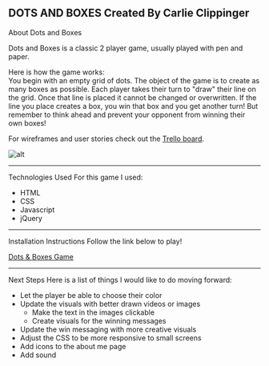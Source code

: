 DOTS AND BOXES
Created By Carlie Clippinger
--------
About Dots and Boxes

Dots and Boxes is a classic 2 player game, usually played with pen and paper.  

Here is how the game works:  
You begin with an empty grid of dots. The object of the game is to create as many boxes as possible. Each player takes their turn to "draw" their line on the grid. Once that line is placed it cannot be changed or overwritten. If the line you place creates a box, you win that box and you get another turn! But remember to think ahead and prevent your opponent from winning their own boxes! 

For wireframes and user stories check out the [Trello board](https://trello.com/b/3XixmTaU/wdi-dots-boxes).

![alt](http://i.imgur.com/YLsAMdS.png)

--------
Technologies Used
For this game I used:
* HTML
* CSS
* Javascript
* jQuery

--------
Installation Instructions
Follow the link below to play!

[Dots & Boxes Game](https://carliesachiko.github.io/dots-and-boxes/index.html)

--------
Next Steps
Here is a list of things I would like to do moving forward:
* Let the player be able to choose their color
* Update the visuals with better drawn videos or images
    * Make the text in the images clickable
    * Create visuals for the winning messages
* Update the win messaging with more creative visuals
* Adjust the CSS to be more responsive to small screens
* Add icons to the about me page
* Add sound

